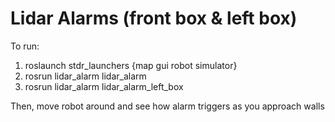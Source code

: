 # Lidar Alarms (front box & left box)

To run:

1. roslaunch stdr_launchers {map gui robot simulator}
2. rosrun lidar_alarm lidar_alarm
3. rosrun lidar_alarm lidar_alarm_left_box

Then, move robot around and see how alarm triggers as you approach walls

